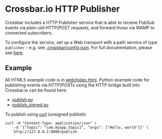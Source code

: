 # Crossbar.io HTTP Publisher

Crossbar includes a HTTP Publisher service that is able to receive PubSub events via plain-old HTTP/POST requests, and forward those via WAMP to connected subscribers.

To configure the service, set up a Web transport with a path service of type `publisher` - e.g. see [.crossbar/config.json](.crossbar/config.json). For full documentation, please see [here](http://crossbar.io/docs/HTTP-Bridge-Services/).

## Example

All HTML5 example code is in [web/index.html](web/index.html). Python example code for publishing events via HTTP/POSTs using the HTTP bridge built into Crossbar.io can be found here:

 * [publish.py](publish.py)
 * [publish_signed.py](publish_signed.py)

To publish using [curl](http://curl.haxx.se/) (unsigned publish):

```shell
curl -H "Content-Type: application/json" \
	-d '{"topic": "com.myapp.topic1", "args": ["Hello, world"]}' \
	http://127.0.0.1:8080/publish
```
